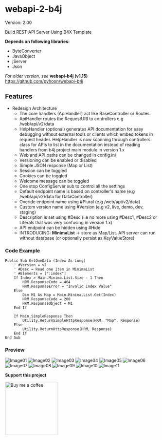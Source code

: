 # webapi-2-b4j

Version: 2.00

Build REST API Server Using B4X Template

**Depends on following libraries:** 
- ByteConverter
- JavaObject
- jServer
- Json

*For older version, see* **webapi-b4j (v1.15)** https://github.com/pyhoon/webapi-b4j

## Features
- Redesign Architecture
  - The core handlers (ApiHandler) act like BaseController or Routes
  - ApiHandler routes the RequestURI to controllers e.g /web/api/v2/data
  - HelpHandler (optional) generates API documentation for easy debugging without external tools or clients which embed tokens in request header. HelpHandler is now scanning through controllers class for APIs to list in the documentation instead of reading handlers from b4j project main module in version 1.x
  - Web and API paths can be changed in config.ini
  - Versioning can be enabled or disabled
  - Simple JSON response (Map or List)
  - Session can be toggled
  - Cookies can be toggled
  - Welcome message can be toggled
  - One stop ConfigServer sub to control all the settings
  - Default endpoint name is based on controller's name (e.g /web/api/v2/data for DataController)
  - Overide endpoint name using #Plural (e.g /web/api/v2/data)
  - Custom version name using #Version (e.g v2, live, demo, dev, staging)
  - Description is set using #Desc (i.e no more using #Desc1, #Desc2 or Literals that was very confusing in version 1.x)
  - API endpoint can be hidden using #Hide
  - INTRODUCING: **MinimaList** -> store as Map/List. API server can run without database (or optionally persist as KeyValueStore).

### Code Example
```basic
Public Sub GetOneData (Index As Long)
    ' #Version = v2
    ' #Desc = Read one Item in MinimaList
    ' #Elements = [":index"]
    If Index > Main.Minima.List.Size - 1 Then
        HRM.ResponseCode = 404
        HRM.ResponseError = "Invalid Index Value"
    Else
        Dim M1 As Map = Main.Minima.List.Get(Index)
        HRM.ResponseCode = 200
        HRM.ResponseObject = M1
    End If
  
    If Main.SimpleResponse Then
        Utility.ReturnSimpleHttpResponse(HRM, "Map", Response)
    Else
        Utility.ReturnHttpResponse(HRM, Response)
    End If
End Sub
```

### Preview
![Image01](https://raw.githubusercontent.com/pyhoon/webapi-2-b4j/main/Preview/webapi-01.png)
![Image02](https://raw.githubusercontent.com/pyhoon/webapi-2-b4j/main/Preview/webapi-02.png)
![Image03](https://raw.githubusercontent.com/pyhoon/webapi-2-b4j/main/Preview/webapi-03.png)
![Image04](https://raw.githubusercontent.com/pyhoon/webapi-2-b4j/main/Preview/webapi-04.png)
![Image05](https://raw.githubusercontent.com/pyhoon/webapi-2-b4j/main/Preview/webapi-05.png)
![Image06](https://raw.githubusercontent.com/pyhoon/webapi-2-b4j/main/Preview/webapi-06.png)
![Image07](https://raw.githubusercontent.com/pyhoon/webapi-2-b4j/main/Preview/webapi-07.png)
![Image08](https://raw.githubusercontent.com/pyhoon/webapi-2-b4j/main/Preview/webapi-08.png)
![Image09](https://raw.githubusercontent.com/pyhoon/webapi-2-b4j/main/Preview/webapi-09.png)
![Image10](https://raw.githubusercontent.com/pyhoon/webapi-2-b4j/main/Preview/webapi-10.png)
![Image11](https://raw.githubusercontent.com/pyhoon/webapi-2-b4j/main/Preview/webapi-11.png)

**Support this project**

<a href="https://paypal.me/aeric80/"><img src="https://cdn.buymeacoffee.com/buttons/default-orange.png" width="174" title="Buy me a coffee" /></a>
